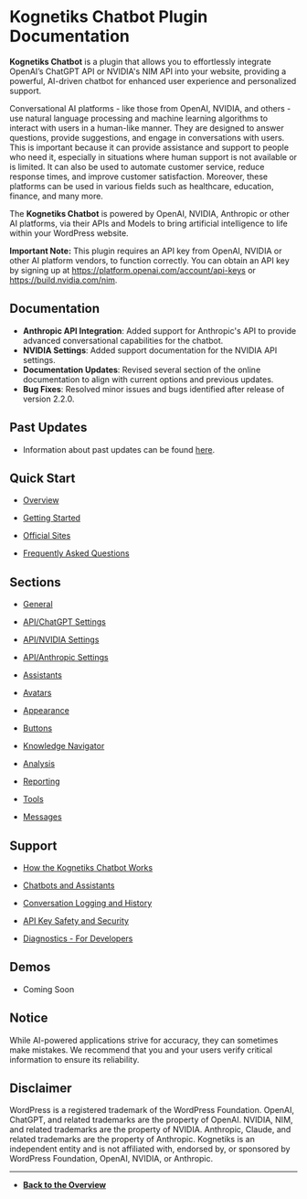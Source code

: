 # **Kognetiks Chatbot** Plugin Documentation

**Kognetiks Chatbot** is a plugin that allows you to effortlessly integrate OpenAI’s ChatGPT API or NVIDIA's NIM API into your website, providing a powerful, AI-driven chatbot for enhanced user experience and personalized support.

Conversational AI platforms - like those from OpenAI, NVIDIA, and others - use natural language processing and machine learning algorithms to interact with users in a human-like manner. They are designed to answer questions, provide suggestions, and engage in conversations with users. This is important because it can provide assistance and support to people who need it, especially in situations where human support is not available or is limited. It can also be used to automate customer service, reduce response times, and improve customer satisfaction. Moreover, these platforms can be used in various fields such as healthcare, education, finance, and many more.

The **Kognetiks Chatbot** is powered by OpenAI, NVIDIA, Anthropic or other AI platforms, via their APIs and Models to bring artificial intelligence to life within your WordPress website.

**Important Note:** This plugin requires an API key from OpenAI, NVIDIA or other AI platform vendors, to function correctly. You can obtain an API key by signing up at https://platform.openai.com/account/api-keys or https://build.nvidia.com/nim.

## Documentation

* **Anthropic API Integration**: Added support for Anthropic's API to provide advanced conversational capabilities for the chatbot.
* **NVIDIA Settings**: Added support documentation for the NVIDIA API settings.
* **Documentation Updates**: Revised several section of the online documentation to align with current options and previous updates.
* **Bug Fixes**: Resolved minor issues and bugs identified after release of version 2.2.0.

## Past Updates

* Information about past updates can be found [here](updates/updates.md).

## Quick Start

- [Overview](support/overview.md)

- [Getting Started](support/getting-started.md)

- [Official Sites](support/official-sites.md)

- [Frequently Asked Questions](support/faqs.md)

## Sections

- [General](settings/settings.md)

- [API/ChatGPT Settings](api-chatgpt-settings/api-chatgpt-model-settings.md)

- [API/NVIDIA Settings](api-nvidia-settings/api-nvidia-model-settings.md)

- [API/Anthropic Settings](api-anthropic-settings/api-anthropic-model-settings.md)

- [Assistants](assistants/manage-assistants.md)

- [Avatars](avatars/avatars.md)

- [Appearance](appearance/appearance.md)

- [Buttons](buttons/buttons.md)

- [Knowledge Navigator](knowledge-navigator/knowledge-navigator.md)

- [Analysis](analysis/analysis.md)

- [Reporting](reporting/reporting.md)

- [Tools](tools/tools.md)

- [Messages](messages/messages.md)

## Support

- [How the Kognetiks Chatbot Works](support/how-it-works.md)

- [Chatbots and Assistants](support/chatbots-and-assistants.md)

- [Conversation Logging and History](support/conversation-logging-and-history.md)

- [API Key Safety and Security](support/api-key-safety-and-security.md)

- [Diagnostics - For Developers](support/diagnostics.md)

## Demos

- Coming Soon

## Notice

While AI-powered applications strive for accuracy, they can sometimes make mistakes. We recommend that you and your users verify critical information to ensure its reliability.

## Disclaimer

WordPress is a registered trademark of the WordPress Foundation. OpenAI, ChatGPT, and related trademarks are the property of OpenAI. NVIDIA, NIM, and related trademarks are the property of NVIDIA. Anthropic, Claude, and related trademarks are the property of Anthropic. Kognetiks is an independent entity and is not affiliated with, endorsed by, or sponsored by WordPress Foundation, OpenAI, NVIDIA, or Anthropic.

---

* **[Back to the Overview](/overview.md)**
